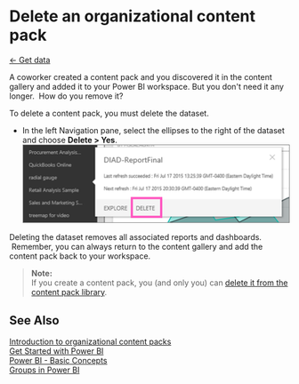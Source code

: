 <properties 
   pageTitle="Delete an organizational content pack"
   description="Delete an organizational content pack"
   services="powerbi" 
   documentationCenter="" 
   authors="jastru" 
   manager="mblythe" 
   editor=""
   tags=""/>
 
<tags
   ms.service="powerbi"
   ms.devlang="NA"
   ms.topic="article"
   ms.tgt_pltfrm="NA"
   ms.workload="powerbi"
   ms.date="10/15/2015"
   ms.author="jastru"/>

# Delete an organizational content pack  
[← Get data](https://support.powerbi.com/knowledgebase/topics/63369-get-data)

A coworker created a content pack and you discovered it in the content gallery and added it to your Power BI workspace. But you don't need it any longer.  How do you remove it?

To delete a content pack, you must delete the dataset.  

-   In the left Navigation pane, select the ellipses to the right of the dataset and choose **Delete \> Yes**.  
    ![](media/powerbi-service-organizational-content-pack-delete/deletecp.png)

Deleting the dataset removes all associated reports and dashboards.  Remember, you can always return to the content gallery and add the content pack back to your workspace.

>**Note:**  
>If you create a content pack, you (and only you) can [delete it from the content pack library](https://support.powerbi.com/knowledgebase/articles/651631).

## See Also  
[Introduction to organizational content packs](https://support.powerbi.com/knowledgebase/articles/651040)  
[Get Started with Power BI](http://support.powerbi.com/knowledgebase/articles/430814-get-started-with-power-bi)  
[Power BI - Basic Concepts](http://support.powerbi.com/knowledgebase/articles/487029-power-bi-preview-basic-concepts)  
[Groups in Power BI](http://support.powerbi.com/knowledgebase/articles/654247)  